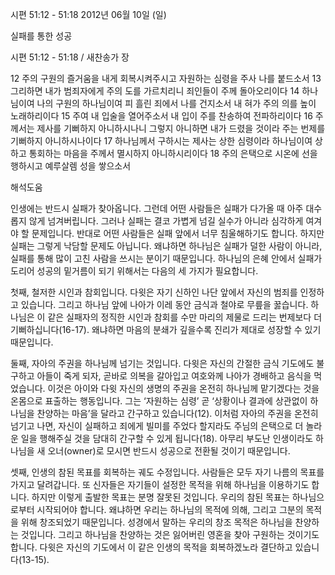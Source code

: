 시편 51:12 - 51:18 
2012년 06월 10일 (일)

실패를 통한 성공



시편 51:12 - 51:18 / 새찬송가  장


12 주의 구원의 즐거움을 내게 회복시켜주시고 자원하는 심령을 주사 나를 붙드소서
13 그리하면 내가 범죄자에게 주의 도를 가르치리니 죄인들이 주께 돌아오리이다
14 하나님이여 나의 구원의 하나님이여 피 흘린 죄에서 나를 건지소서 내 혀가 주의 의를 높이 노래하리이다
15 주여 내 입술을 열어주소서 내 입이 주를 찬송하여 전파하리이다
16 주께서는 제사를 기뻐하지 아니하시나니 그렇지 아니하면 내가 드렸을 것이라 주는 번제를 기뻐하지 아니하시나이다
17 하나님께서 구하시는 제사는 상한 심령이라 하나님이여 상하고 통회하는 마음을 주께서 멸시하지 아니하시리이다
18 주의 은택으로 시온에 선을 행하시고 예루살렘 성을 쌓으소서

해석도움





인생에는 반드시 실패가 찾아옵니다. 그런데 어떤 사람들은 실패가 다가올 때 아주 대수롭지 않게 넘겨버립니다. 그러나 실패는 결코 가볍게 넘길 실수가 아니라 심각하게 여겨야 할 문제입니다. 반대로 어떤 사람들은 실패 앞에서 너무 침울해하기도 합니다. 하지만 실패는 그렇게 낙담할 문제도 아닙니다. 왜냐하면 하나님은 실패가 덜한 사람이 아니라, 실패를 통해 많이 고친 사람을 쓰시는 분이기 때문입니다. 하나님의 은혜 안에서 실패가 도리어 성공의 밑거름이 되기 위해서는 다음의 세 가지가 필요합니다.

첫째, 철저한 시인과 참회입니다. 다윗은 자기 신하인 나단 앞에서 자신의 범죄를 인정하고 있습니다. 그리고 하나님 앞에 나아가 이레 동안 금식과 철야로 무릎을 꿇습니다. 하나님은 이 같은 실패자의 정직한 시인과 참회를 수만 마리의 제물로 드리는 번제보다 더 기뻐하십니다(16-17). 왜냐하면 마음의 분쇄가 깊을수록 진리가 제대로 성장할 수 있기 때문입니다.

둘째, 자아의 주권을 하나님께 넘기는 것입니다. 다윗은 자신의 간절한 금식 기도에도 불구하고 아들이 죽게 되자, 곧바로 의복을 갈아입고 여호와께 나아가 경배하고 음식을 먹었습니다. 이것은 아이와 다윗 자신의 생명의 주권을 온전히 하나님께 맡기겠다는 것을 온몸으로 표출하는 행동입니다. 그는 ‘자원하는 심령’ 곧 ‘상황이나 결과에 상관없이 하나님을 찬양하는 마음’을 달라고 간구하고 있습니다(12). 이처럼 자아의 주권을 온전히 넘기고 나면, 자신이 실패하고 죄에게 빌미를 주었다 할지라도 주님의 은택으로 더 놀라운 일을 행해주실 것을 담대히 간구할 수 있게 됩니다(18). 아무리 부도난 인생이라도 하나님을 새 오너(owner)로 모시면 반드시 성공으로 전환될 것이기 때문입니다.

셋째, 인생의 참된 목표를 회복하는 궤도 수정입니다. 사람들은 모두 자기 나름의 목표를 가지고 달려갑니다. 또 신자들은 자기들이 설정한 목적을 위해 하나님을 이용하기도 합니다. 하지만 이렇게 출발한 목표는 분명 잘못된 것입니다. 우리의 참된 목표는 하나님으로부터 시작되어야 합니다. 왜냐하면 우리는 하나님의 목적에 의해, 그리고 그분의 목적을 위해 창조되었기 때문입니다. 성경에서 말하는 우리의 창조 목적은 하나님을 찬양하는 것입니다. 그리고 하나님을 찬양하는 것은 잃어버린 영혼을 찾아 구원하는 것이기도 합니다. 다윗은 자신의 기도에서 이 같은 인생의 목적을 회복하겠노라 결단하고 있습니다(13-15).